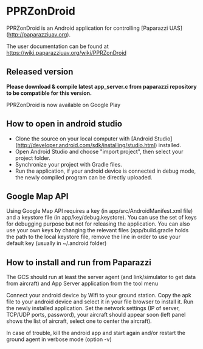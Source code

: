 PPRZonDroid
===========

PPRZonDroid is an Android application for controlling [Paparazzi UAS] (http://paparazziuav.org).

The user documentation can be found at https://wiki.paparazziuav.org/wiki/PPRZonDroid


Released version
----------------

**Please download & compile latest app_server.c from paparazzi repository to be compatible for this version.**

PPRZonDroid is now available on Google Play


How to open in android studio
-----------------------------

* Clone the source on your local computer with [Android Studio] (http://developer.android.com/sdk/installing/studio.html) installed.
* Open Android Studio and choose "import project", then select your project folder.
* Synchronize your project with Gradle files.
* Run the application, if your android device is connected in debug mode, the newly compiled program can be directly uploaded.


Google Map API
--------------

Using Google Map API requires a key (in app/src/AndroidManifest.xml file) and a keystore file (in app/key/debug.keystore).
You can use the set of keys for debugging purpose but not for releasing the application.
You can also use your own keys by changing the relevant files (app/build.gradle holds the path to the local keystore file, remove the line in order to use your default key (usually in ~/.android folder)


How to install and run from Paparazzi
-------------------------------------

The GCS should run at least the server agent (and link/simulator to get data from aircraft) and App Server application from the tool menu

Connect your android device by Wifi to your ground station.
Copy the apk file to your android device and select it in your file browser to install it.
Run the newly installed application.
Set the network settings (IP of server, TCP/UDP ports, password), your aircraft should appear soon (left panel shows the list of aircraft, select one to center the aircraft).

In case of trouble, kill the android app and start again and/or restart the ground agent in verbose mode (option -v)

